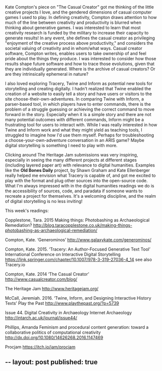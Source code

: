 Kate Compton's piece on "The Casual Creator" got me thinking of the little creative projects I love, and the gendered dimensions of casual computer games I used to play. In defining creativity, Compton draws attention to how much of the line between creativity and productivity is blurred when thinking about generative games. I was interested to learn that most creativity research is funded by the military to increase their capacity to generate results! In any event, she defines the casual creator as privileging "enjoyment of the creative process above productivity," and considers the societal valuing of creativity and in whom/what ways. Casual creator software, Compton writes, enables users to take ownership of and feel pride about the things they produce. I was interested to consider how those results shape future software and how to trace those evolutions, given that they are individually generated. Where is the archive of casual creators? Or are they intrinsically ephemeral in nature? 

I also loved exploring Tracery, Twine and Inform as potential new tools for storytelling and creating digitally. I hadn't realized that Twine enabled the creation of a website to easily tell a story and have users or visitors to the site choose-their-own-adventures. In comparing Twine with Inform, a parser-based tool, in which players have to enter commands, there is the problem of a struggle guessing or achieving the correct command to move forward in the story. Especially when it is a simple story and there are not many potential outcomes with different commands, Inform might be a frustrating tool for users to interact with. While I was really interested in how Twine and Inform work and what they might yield as teaching tools, I struggled to imagine how I'd use them myself. Perhaps for troubleshooting a choose-your-own-adventure conversation in an ARIS game? Maybe digital storytelling is something I need to play with more. 

Clicking around The Heritage Jam submissions was very inspiring, especially in seeing the many different projects at different stages (including layered paper art) with relevance to digital humanities. Examples like the **Old Bones Daily** project, by Shawn Graham and Kate Ellenberger really helped me envision what Tracery is capable of, and got me excited to play with the format and plug other sources into the open-source code. What I'm always impressed with in the digital humanities readings we do is the accessibility of sources, code, and paradata if someone wants to recreate a project for themselves. It's a welcoming discipline, and the realm of digital storytelling is no less inviting! 

This week's readings:

Copplestone, Tara. 2015 Making things: Photobashing as Archaeological Remediation? http://blog.taracopplestone.co.uk/making-things-photobashing-as-archaeological-remediation/

Compton, Kate. ‘Generominos’ http://www.galaxykate.com/generominos/

Compton, Kate. 2015. ‘Tracery: An Author-Focused Generative Text Tool’ International Conference on Interactive Digital Storytelling https://link.springer.com/chapter/10.1007/978-3-319-27036-4_14 see also Tracery.io

Compton, Kate. 2014 ‘The Casual Creator’ http://www.casualcreator.com/blog/

The Heritage Jam http://www.heritagejam.org/

McCall, Jeremiah. 2016. ‘Twine, Inform, and Designing Interactive History Texts’ Play the Past http://www.playthepast.org/?p=5739

Issue 44. Digital Creativity in Archaeology Internet Archaeology http://intarch.ac.uk/journal/issue44/

Phillips, Amanda Feminism and procedural content generation: toward a collaborative politics of computational creativity http://dx.doi.org/10.1080/14626268.2016.1147469

Procjam https://itch.io/jam/procjam

--
layout: post
published: true
--

